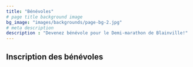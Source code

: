 ```yaml
---
title: "Bénévoles"
# page title background image
bg_image: "images/backgrounds/page-bg-2.jpg"
# meta description
description : "Devenez bénévole pour le Demi-marathon de Blainville!"
---
```


## Inscription des bénévoles

<script type="text/javascript" src="//campagnes.demimarathondeblainville.com/form/generate.js?id=12"></script>

